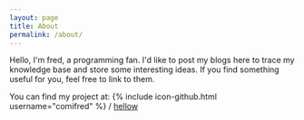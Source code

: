 ```yaml
---
layout: page
title: About
permalink: /about/
---
```


Hello, I'm fred, a programming fan. I'd like to post my blogs here to trace my knowledge base and store some interesting ideas.
If you find something useful for you, feel free to link to them.

You can find my project at:
{% include icon-github.html username="comifred" %} /
[hellow](https://github.com/comifred/hellow)

